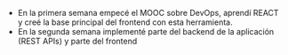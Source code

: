- En la primera semana empecé el MOOC sobre DevOps, aprendí REACT y creé la base principal del frontend con esta herramienta.
- En la segunda semana implementé parte del backend de la aplicación (REST APIs) y parte del frontend